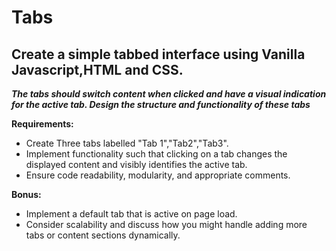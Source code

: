 # Tabs

## Create a simple tabbed interface using Vanilla Javascript,HTML and CSS.
__*The tabs should switch content when clicked and have a visual indication for the active tab.
Design the structure and functionality of these tabs*__

**Requirements:**
- Create Three tabs labelled "Tab 1","Tab2","Tab3".
- Implement functionality such that clicking on a tab changes the displayed content and visibly identifies the active tab.
- Ensure code readability, modularity, and appropriate comments.

**Bonus:**
- Implement a default tab that is active on page load.
- Consider scalability and discuss how you might handle adding more tabs or content sections dynamically.